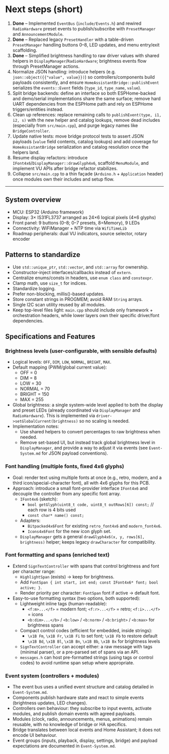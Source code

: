 # Next steps (short)

1) **Done** – Implemented `EventBus` (`include/Events.h`) and rewired `RadioHardware` preset events to publish/subscribe with `PresetManager` and `AnnouncementModule`.
2) **Done** – Replaced legacy `PresetHandler` with a table-driven `PresetManager` handling buttons 0–8, LED updates, and menu entry/exit scaffolding.
3) **Done** – Simplified brightness handling to raw driver values with shared helpers in `DisplayManager`/`RadioHardware`; brightness events flow through PresetManager actions.
4) Normalize JSON handling: introduce helpers (e.g. `json::object({{"value", value}})`) so controllers/components build payloads consistently, and ensure `HomeAssistantBridge::publishEvent` serializes the `events::Event` fields (`type_id`, `type_name`, `value`).
5) Split bridge backends: define an interface so both ESPHome-backed and demo/serial implementations share the same surface; remove hard UART dependencies from the ESPHome path and rely on ESPHome triggers/entities instead.
6) Clean up references: replace remaining calls to `publishEvent(type, i1, i2, s)` with the new helper and catalog lookups, remove dead includes (especially from `src/main.cpp`), and purge legacy names like `BridgeController`.
7) Update native tests: move bridge protocol tests to assert JSON payloads (`value` field contents, catalog lookups) and add coverage for `HomeAssistantBridge` serialization and catalog resolution once the helpers land.
8) Resume display refactors: introduce `IFont4x6`/`DisplayManager::drawGlyph4x6`, scaffold `MenuModule`, and implement VU APIs after bridge refactor stabilizes.
9) Collapse `src/main.cpp` to a thin façade (`Arduino.h` + `Application` header) once modules own their includes and setup flow.

---

## System overview

- MCU: ESP32 (Arduino framework)
- Display: 3× IS31FL3737 arranged as 24×6 logical pixels (4×6 glyphs)
- Front panel: 9 buttons (0–8; 0–7 presets, 8=Memory), 9 LEDs
- Connectivity: WiFiManager + NTP time via `WifiTimeLib`
- Roadmap peripherals: dual VU indicators, source selector, rotary encoder


## Patterns to standardize

- Use `std::unique_ptr`, `std::vector`, and `std::array` for ownership.
- Constructor-inject interfaces/callbacks instead of `extern`.
- Centralize enums/consts in headers, use `enum class` and `constexpr`.
- Clamp math, use `size_t` for indices.
- Standardize logging.
- Prefer non-blocking, millis()-based updates.
- Store constant strings in PROGMEM; avoid RAM `String` arrays.
- Single I2C scan utility reused by all modules.
- Keep top-level files light: `main.cpp` should include only framework + orchestration headers, while lower layers own their specific driver/font dependencies.


## Specifications and Features

### Brightness levels (user-configurable, with sensible defaults)

- Logical levels: `OFF`, `DIM`, `LOW`, `NORMAL`, `BRIGHT`, `MAX`.
- Default mapping (PWM/global current value):
  - OFF = 0
  - DIM = 8
  - LOW = 30
  - NORMAL = 70
  - BRIGHT = 150
  - MAX = 255
- Global brightness: a single system-wide level applied to both the display and preset LEDs (already coordinated via `DisplayManager` and `RadioHardware`). This is implemented via `driver->setGlobalCurrent(brightness)` so no scaling is needed.
- Implementation notes:
  - Use shared helpers to convert percentages to raw brightness when needed.
  - Remove set-based UI, but instead track global brightness level in `DisplayManager`, and provide a way to adjust it via events (see `Event-System.md` for JSON payload conventions).

### Font handling (multiple fonts, fixed 4x6 glyphs)

- Goal: render text using multiple fonts at once (e.g., retro, modern, and a third icon/special-character font), all with 4x6 glyphs for this PCB.
- Approach: introduce a small font-provider interface `IFont4x6` and decouple the controller from any specific font array.
  - `IFont4x6` (sketch):
    - `bool getGlyph(uint8_t code, uint8_t outRows[6]) const;`  // each row is 4 bits used
    - `const char* name() const;`
  - Adapters:
    - `Bitpacked4x6Font` for existing `retro_font4x6` and `modern_font4x6`.
    - `Icons4x6Font` for the new icon glyph set.
  - `DisplayManager` gets a general `drawGlyph4x6(x, y, rows[6], brightness)` helper; keeps legacy `drawCharacter` for compatibility.

### Font formatting and spans (enriched text)

- Extend `SignTextController` with spans that control brightness and font per character range:
  - `HighlightSpan` (exists) → keep for brightness.
  - Add `FontSpan { int start, int end; const IFont4x6* font; bool active; }`.
  - Render priority per character: `FontSpan` font if active → default font.
- Easy-to-use formatting syntax (two options, both supported):
  - Lightweight inline tags (human-readable):
    - `<f:m>...</f>` = modern font; `<f:r>...</f>` = retro; `<f:i>...</f>` = icons
    - `<b:dim>...</b>` / `<b:low>` / `<b:norm>` / `<b:bright>` / `<b:max>` for brightness spans
  - Compact control codes (efficient for embedded, inside strings):
    - `\x1B Fm`, `\x1B Fr`, `\x1B Fi` to set font; `\x1B Fb` to restore default
    - `\x1B Bd`, `\x1B Bl`, `\x1B Bn`, `\x1B Bb`, `\x1B Bx` for brightness levels
  - `SignTextController` can accept either: a raw message with tags (minimal parser), or a pre-parsed set of spans via an API.
  - `messages.h` can host pre-formatted strings (using tags or control codes) to avoid runtime span setup where appropriate.

### Event system (controllers + modules)

- The event bus uses a unified event structure and catalog detailed in `Event-System.md`.
- Components publish hardware state and react to simple events (brightness updates, LED changes).
- Controllers own behaviour: they subscribe to input events, activate modules, and publish domain events with agreed payloads.
- Modules (clock, radio, announcements, menus, animations) remain reusable, with no knowledge of bridge or HA specifics.
- Bridge translates between local events and Home Assistant; it does not encode UI behaviour.
- Event groups (inputs, playback, display, settings, bridge) and payload expectations are documented in `Event-System.md`.

